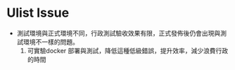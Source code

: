 # Ulist Issue

- 測試環境與正式環境不同，行政測試驗收效果有限，正式發佈後仍會出現與測試環境不一樣的問題。
    1. 可實驗docker 部署與測試，降低這種低級錯誤，提升效率，減少浪費行政的時間